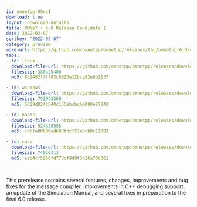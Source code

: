 ```yaml
---
id: omnetpp-60rc1
download: true
layout: download-details
title: OMNeT++ 6.0 Release Candidate 1
date: 2022-02-07
sortkey: "2022-02-07"
category: preview
more-url: https://github.com/omnetpp/omnetpp/releases/tag/omnetpp-6.0rc1
tabs:
- id: linux
  download-file-url: https://github.com/omnetpp/omnetpp/releases/download/omnetpp-6.0rc1/omnetpp-6.0rc1-linux-x86_64.tgz
  filesize: 380425400
  md5: 8a9452ffff83c8026e12bca82e6b2137

- id: windows
  download-file-url: https://github.com/omnetpp/omnetpp/releases/download/omnetpp-6.0rc1/omnetpp-6.0rc1-windows-x86_64.zip
  filesize: 792943560
  md5: 5d29d834c540c155ebcbc6e000e87242

- id: macos
  download-file-url: https://github.com/omnetpp/omnetpp/releases/download/omnetpp-6.0rc1/omnetpp-6.0rc1-macos-x86_64.tgz
  filesize: 524328555
  md5: cabfa80606ed608fdcf57a6cb8c11002

- id: core
  download-file-url: https://github.com/omnetpp/omnetpp/releases/download/omnetpp-6.0rc1/omnetpp-6.0rc1-core.tgz
  filesize: 74950313
  md5: eab4cf5966fd778df9d8f3b26a70b361

---
```


This prerelease contains several features, changes, improvements and bug fixes
for the message compiler, improvements in C++ debugging support, an update of
the Simulation Manual, and several fixes in preparation to the final 6.0
release.